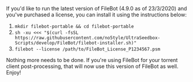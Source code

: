 If you'd like to run the latest version of FileBot (4.9.0 as of 23/3/2020) and you've purchased a license, you can install it using the instructions below:

1. `mkdir filebot-portable && cd filebot-portable`
2. `sh -xu <<< "$(curl -fsSL https://raw.githubusercontent.com/no5tyle/UltraSeedbox-Scripts/develop/FileBot/filebot-installer.sh)"`
3. `filebot --license /path/to/FileBot_License_P1234567.psm`

Nothing more needs to be done. If you're using FileBot for your torrent client post-processing, that will now use this version of FileBot as well. Enjoy!